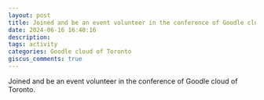 ```yaml
---
layout: post
title: Joined and be an event volunteer in the conference of Goodle cloud of Toronto
date: 2024-06-16 16:40:16
description: 
tags: activity
categories: Goodle cloud of Toronto
giscus_comments: true
---
```


Joined and be an event volunteer in the conference of Goodle cloud of Toronto. 
